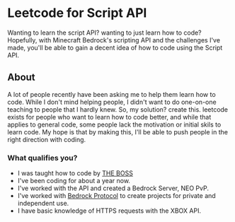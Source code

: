 # Leetcode for Script API

Wanting to learn the script API? wanting to just learn how to code? 
Hopefully, with Minecraft Bedrock's scripting API and the challenges 
I've made, you'll be able to gain a decent idea of how to code using 
the Script API.

## About

A lot of people recently have been asking me to help them learn how to code. While I don't mind helping people, I didn't want to do one-on-one teaching to people that I hardly knew.
So, my solution? create this. leetcode exists for people who want to learn how to code better, and while that applies to general code, some people lack the motivation or initial skils to learn code. My hope is that by making this, I'll be able to push people in the right direction with coding.

### What qualifies you?

- I was taught how to code by [THE BOSS](https://github.com/THEBOSS9345)
- I've been coding for about a year now.
- I've worked with the API and created a Bedrock Server, NEO PvP.
- I've worked with [Bedrock Protocol](https://github.com/PrismarineJS/bedrock-protocol) to create projects for private and independent use.
- I have basic knowledge of HTTPS requests with the XBOX API. 
